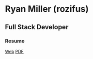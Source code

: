 # Ryan Miller (rozifus)
## Full Stack Developer

### Resume
[Web](https://rozifus.github.io/resume-ryan-miller/resume-ryan-miller-web.html) [PDF](https://rozifus.github.io/resume-ryan-miller/resume-ryan-miller.pdf)



